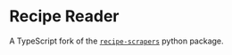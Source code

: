 # Recipe Reader

A TypeScript fork of the [`recipe-scrapers`][1] python package.

[1]: https://github.com/hhursev/recipe-scrapers
